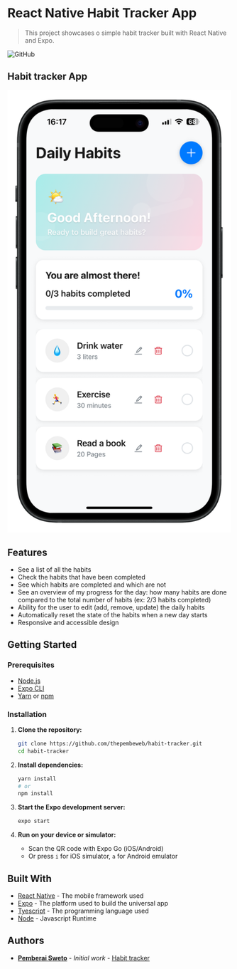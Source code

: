 # React Native Habit Tracker App

> This project showcases o simple habit tracker built with React Native and Expo.

![GitHub](https://img.shields.io/github/license/mashape/apistatus.svg)

## Habit tracker App

![Habit tracker App screenshot](assets/app-screenshot.png)

## Features

- See a list of all the habits
- Check the habits that have been completed
- See which habits are completed and which are not
- See an overview of my progress for the day: how many habits are done compared to the total number of habits (ex: 2/3 habits completed)
- Ability for the user to edit (add, remove, update) the daily habits
- Automatically reset the state of the habits when a new day starts
- Responsive and accessible design

## Getting Started

### Prerequisites

- [Node.js](https://nodejs.org/)
- [Expo CLI](https://docs.expo.dev/get-started/installation/)
- [Yarn](https://yarnpkg.com/) or [npm](https://www.npmjs.com/)

### Installation

1. **Clone the repository:**

   ```sh
   git clone https://github.com/thepembeweb/habit-tracker.git
   cd habit-tracker
   ```

2. **Install dependencies:**

   ```sh
   yarn install
   # or
   npm install
   ```

3. **Start the Expo development server:**

   ```sh
   expo start
   ```

4. **Run on your device or simulator:**
   - Scan the QR code with Expo Go (iOS/Android)
   - Or press `i` for iOS simulator, `a` for Android emulator

## Built With

- [React Native](https://reactnative.dev/) - The mobile framework used
- [Expo](https://expo.dev/) - The platform used to build the universal app
- [Tyescript](https://www.typescriptlang.org/) - The programming language used
- [Node](https://nodejs.org) - Javascript Runtime

## Authors

- **[Pemberai Sweto](https://github.com/thepembeweb)** - _Initial work_ - [Habit tracker](https://github.com/thepembeweb/habit-tracker)

